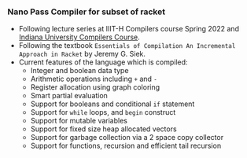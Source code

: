 ### Nano Pass Compiler for subset of racket
- Following lecture series at IIIT-H Compilers course Spring 2022 and [Indiana University Compilers Course](https://iucompilercourse.github.io/IU-P423-P523-E313-E513-Fall-2020/).
- Following the textbook `Essentials of Compilation An Incremental Approach in Racket` by Jeremy G. Siek.
- Current features of the language which is compiled:
    - Integer and boolean data type
    - Arithmetic operations including `+` and `-` 
    - Register allocation using graph coloring 
    - Smart partial evaluation
    - Support for booleans and conditional `if` statement
    - Support for `while` loops, and `begin` construct
    - Support for mutable variables
    - Support for fixed size heap allocated vectors
    - Support for garbage collection via a 2 space copy collector
    - Support for functions, recursion and efficient tail recursion
